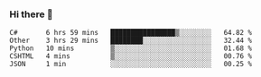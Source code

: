 ### Hi there 👋

<!--START_SECTION:waka-->
```text
C#       6 hrs 59 mins   ████████████████▒░░░░░░░░   64.82 % 
Other    3 hrs 29 mins   ████████░░░░░░░░░░░░░░░░░   32.44 % 
Python   10 mins         ▒░░░░░░░░░░░░░░░░░░░░░░░░   01.68 % 
CSHTML   4 mins          ▒░░░░░░░░░░░░░░░░░░░░░░░░   00.76 % 
JSON     1 min           ░░░░░░░░░░░░░░░░░░░░░░░░░   00.25 % 
```
<!--END_SECTION:waka-->

<!--
**ism0080/ism0080** is a ✨ _special_ ✨ repository because its `README.md` (this file) appears on your GitHub profile.

Here are some ideas to get you started:

- 🔭 I’m currently working on ...
- 🌱 I’m currently learning ...
- 👯 I’m looking to collaborate on ...
- 🤔 I’m looking for help with ...
- 💬 Ask me about ...
- 📫 How to reach me: ...
- 😄 Pronouns: ...
- ⚡ Fun fact: ...
-->
